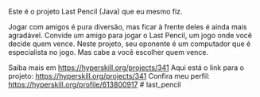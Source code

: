 Este é o projeto Last Pencil (Java) que eu mesmo fiz.

Jogar com amigos é pura diversão, mas ficar à frente deles é ainda mais agradável. Convide um amigo para jogar o Last Pencil, um jogo onde você decide quem vence. Neste projeto, seu oponente é um computador que é especialista no jogo. Mas cabe a você escolher quem vence.

Saiba mais em https://hyperskill.org/projects/341 Aqui está o link para o projeto: https://hyperskill.org/projects/341 Confira meu perfil: https://hyperskill.org/profile/613800917 # last_pencil
